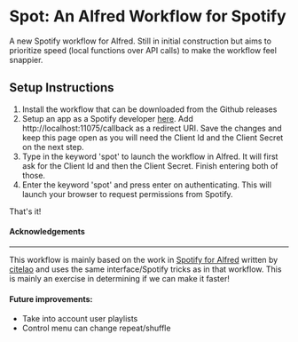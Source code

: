 # Spot: An Alfred Workflow for Spotify

A new Spotify workflow for Alfred. Still in initial construction but aims to prioritize speed (local functions over API calls) to make the workflow feel snappier.

## Setup Instructions
1. Install the workflow that can be downloaded from the Github releases
1. Setup an app as a Spotify developer [here](https://developer.spotify.com/my-applications/#!/applications). Add http://localhost:11075/callback as a redirect URI. Save the changes and keep this page open as you will need the Client Id and the Client Secret on the next step.
1. Type in the keyword 'spot' to launch the workflow in Alfred. It will first ask for the Client Id and then the Client Secret. Finish entering both of those.
1. Enter the keyword 'spot' and press enter on authenticating. This will launch your browser to request permissions from Spotify.

That's it!

#### Acknowledgements
---
This workflow is mainly based on the work in [Spotify for Alfred](https://github.com/citelao/Spotify-for-Alfred) written by [citelao](https://github.com/citelao) and uses the same interface/Spotify tricks as in that workflow. This is mainly an exercise in determining if we can make it faster!

#### Future improvements:
- Take into account user playlists
- Control menu can change repeat/shuffle
